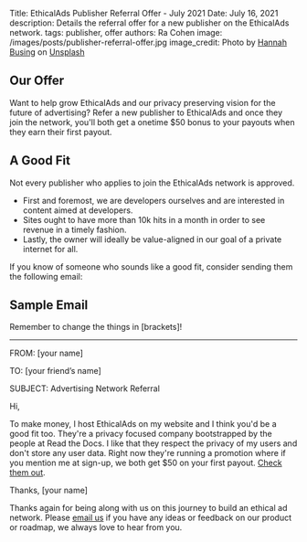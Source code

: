 Title: EthicalAds Publisher Referral Offer - July 2021
Date: July 16, 2021
description: Details the referral offer for a new publisher on the EthicalAds network.
tags: publisher, offer
authors: Ra Cohen
image: /images/posts/publisher-referral-offer.jpg
image_credit: <span>Photo by <a href="https://unsplash.com/@hannahbusing?utm_source=unsplash&utm_medium=referral&utm_content=creditCopyText">Hannah Busing</a> on <a href="https://unsplash.com/s/photos/hands?utm_source=unsplash&utm_medium=referral&utm_content=creditCopyText">Unsplash</a></span>

## Our Offer

Want to help grow EthicalAds and our privacy preserving vision for the future of advertising?
Refer a new publisher to EthicalAds and once they join the network, 
you'll both get a onetime $50 bonus to your payouts when they earn their first payout. 

## A Good Fit

Not every publisher who applies to join the EthicalAds network is approved.
* First and foremost, we are developers ourselves and are interested in content aimed at developers. 
* Sites ought to have more than 10k hits in a month in order to see revenue in a timely fashion. 
* Lastly, the owner will ideally be value-aligned in our goal of a private internet for all. 

If you know of someone who sounds like a good fit, consider sending them the following email:

## Sample Email

Remember to change the things in [brackets]!

---

FROM: [your name]

TO: [your friend’s name]

SUBJECT: Advertising Network Referral

Hi,

To make money, I host EthicalAds on my website and I think you'd be a good fit too. 
They're a privacy focused company bootstrapped by the people at Read the Docs. 
I like that they respect the privacy of my users and don't store any user data. 
Right now they're running a promotion where if you mention me at sign-up, 
we both get $50 on your first payout. [Check them out](https://www.ethicalads.io/publishers/).

Thanks, [your name]


Thanks again for being along with us on this journey to build an ethical ad network.
Please [email us](mailto:ads@ethicalads.io) if you have any ideas or feedback on our product or roadmap,
we always love to hear from you.
